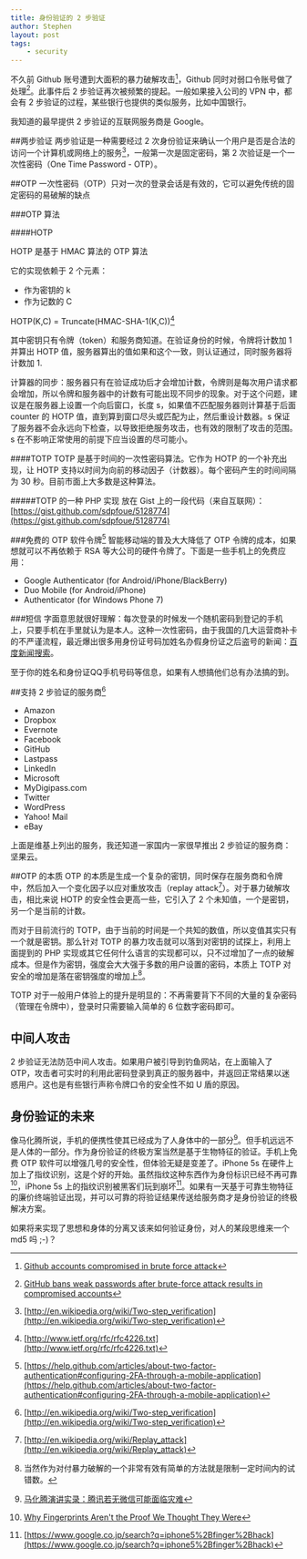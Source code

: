 ```yaml
---
title: 身份验证的 2 步验证
author: Stephen
layout: post
tags:
    - security
---
```

不久前 Github 账号遭到大面积的暴力破解攻击[^gh1]，Github 同时对弱口令账号做了处理[^gh2]。此事件后 2 步验证再次被频繁的提起。一般如果接入公司的 VPN 中，都会有 2 步验证的过程，某些银行也提供的类似服务，比如中国银行。
<!--more-->

我知道的最早提供 2 步验证的互联网服务商是 Google。

[^gh1]: [Github accounts compromised in brute force attack](http://www.theguardian.com/technology/2013/nov/21/github-accounts-compromised-in-brute-force-attack)

[^gh2]: [GitHub bans weak passwords after brute-force attack results in compromised accounts](http://www.pcworld.com/article/2065340/github-bans-weak-passwords-after-bruteforce-attack-results-in-compromised-accounts.html)

##两步验证
两步验证是一种需要经过 2 次身份验证来确认一个用户是否是合法的访问一个计算机或网络上的服务[^wiki_two_step]，一般第一次是固定密码，第 2 次验证是一个一次性密码（One Time Password - OTP）。

##OTP
一次性密码（OTP）只对一次的登录会话是有效的，它可以避免传统的固定密码的易破解的缺点

###OTP 算法

####HOTP

HOTP 是基于 HMAC 算法的 OTP 算法

它的实现依赖于 2 个元素：

* 作为密钥的 k
* 作为记数的 C

HOTP(K,C) = Truncate(HMAC-SHA-1(K,C))[^rfc_hotp]

[^rfc_hotp]: [http://www.ietf.org/rfc/rfc4226.txt](http://www.ietf.org/rfc/rfc4226.txt)


其中密钥只有令牌（token）和服务商知道。在验证身份的时候，令牌将计数加 1 并算出 HOTP 值，服务器算出的值如果和这个一致，则认证通过，同时服务器将计数加 1. 

计算器的同步：服务器只有在验证成功后才会增加计数，令牌则是每次用户请求都会增加，所以令牌和服务器中的计数有可能出现不同步的现象。对于这个问题，建议是在服务器上设置一个向后窗口，长度 s，如果值不匹配服务器则计算基于后面 counter 的 HOTP 值，直到算到窗口尽头或匹配为止，然后重设计数器。s 保证了服务器不会永远向下检查，以导致拒绝服务攻击，也有效的限制了攻击的范围。s 在不影响正常使用的前提下应当设置的尽可能小。


####TOTP
TOTP 是基于时间的一次性密码算法。它作为 HOTP 的一个补充出现，让 HOTP 支持以时间为向前的移动因子（计数器）。每个密码产生的时间间隔为 30 秒。目前市面上大多数是这种算法。

#####TOTP 的一种 PHP 实现
放在 Gist 上的一段代码（来自互联网）：[https://gist.github.com/sdpfoue/5128774](https://gist.github.com/sdpfoue/5128774)


###免费的 OTP 软件令牌[^github]
智能移动端的普及大大降低了 OTP 令牌的成本，如果想就可以不再依赖于 RSA 等大公司的硬件令牌了。下面是一些手机上的免费应用：
 
*    Google Authenticator (for Android/iPhone/BlackBerry)
*    Duo Mobile (for Android/iPhone)
*    Authenticator (for Windows Phone 7)

[^github]: [https://help.github.com/articles/about-two-factor-authentication#configuring-2FA-through-a-mobile-application](https://help.github.com/articles/about-two-factor-authentication#configuring-2FA-through-a-mobile-application)


###短信
字面意思就很好理解：每次登录的时候发一个随机密码到登记的手机上，只要手机在手里就认为是本人。这种一次性密码，由于我国的几大运营商补卡的不严谨流程，最近爆出很多用身份证号码加姓名办假身份证之后盗号的新闻：[百度新闻搜索](http://news.baidu.com/ns?cl=2&rn=20&tn=news&word=%E5%81%87%E8%BA%AB%E4%BB%BD%E8%AF%81%20%E6%89%8B%E6%9C%BA&ie=utf-8)。

至于你的姓名和身份证QQ手机号码等信息，如果有人想搞他们总有办法搞的到。

##支持 2 步验证的服务商[^wiki_two_step]

* Amazon
* Dropbox
* Evernote
* Facebook
* GitHub
* Lastpass
* LinkedIn
* Microsoft
* MyDigipass.com
* Twitter
* WordPress
* Yahoo! Mail
* eBay 

上面是维基上列出的服务，我还知道一家国内一家很早推出 2 步验证的服务商：坚果云。

##OTP 的本质
OTP 的本质是生成一个复杂的密钥，同时保存在服务商和令牌中，然后加入一个变化因子以应对重放攻击（replay attack[^wiki_replay]）。对于暴力破解攻击，相比来说 HOTP 的安全性会更高一些，它引入了 2 个未知值，一个是密钥，另一个是当前的计数。

而对于目前流行的 TOTP，由于当前的时间是一个共知的数值，所以变值其实只有一个就是密钥。那么针对 TOTP 的暴力攻击就可以落到对密钥的试探上，利用上面提到的 PHP 实现或其它任何什么语言的实现都可以，只不过增加了一点的破解成本。但是作为密钥，强度会大大强于多数的用户设置的密码，本质上 TOTP 对安全的增加是落在密钥强度的增加上[^fn1]。

[^fn1]: 当然作为对付暴力破解的一个非常有效有简单的方法就是限制一定时间内的试错数。

TOTP 对于一般用户体验上的提升是明显的：不再需要背下不同的大量的复杂密码（管理在令牌中），登录时只需要输入简单的 6 位数字密码即可。

[^wiki_replay]: [http://en.wikipedia.org/wiki/Replay_attack](http://en.wikipedia.org/wiki/Replay_attack)

## 中间人攻击
2 步验证无法防范中间人攻击。如果用户被引导到钓鱼网站，在上面输入了 OTP，攻击者可实时的利用此密码登录到真正的服务器中，并返回正常结果以迷惑用户。这也是有些银行声称令牌口令的安全性不如 U 盾的原因。

## 身份验证的未来
像马化腾所说，手机的便携性使其已经成为了人身体中的一部分[^mht]。但手机远远不是人体的一部分。作为身份验证的终极方案当然是基于生物特征的验证。手机上免费 OTP 软件可以增强几号的安全性，但体验无疑是变差了。iPhone 5s 在硬件上加上了指纹识别，这是个好的开始。虽然指纹这种东西作为身份标识已经不再可靠[^finger]，iPhone 5s 上的指纹识别被黑客们玩到崩坏[^ip_finger]。如果有一天基于可靠生物特征的廉价终端验证出现，并可以可靠的将验证结果传送给服务商才是身份验证的终极解决方案。

[^mht]: [马化腾演讲实录：腾讯若无微信可能面临灾难](http://tech.sina.com.cn/i/2013-11-16/12328920038.shtml)
[^ip_finger]: [https://www.google.co.jp/search?q=iphone5%2Bfinger%2Bhack](https://www.google.co.jp/search?q=iphone5%2Bfinger%2Bhack)

[^finger]: [Why Fingerprints Aren't the Proof We Thought They Were](http://www.psmag.com/legal-affairs/why-fingerprints-arent-proof-47079/)

如果将来实现了思想和身体的分离又该来如何验证身份，对人的某段思维来一个 md5 吗 ;-)？



[^wiki_two_step]: [http://en.wikipedia.org/wiki/Two-step_verification](http://en.wikipedia.org/wiki/Two-step_verification)



